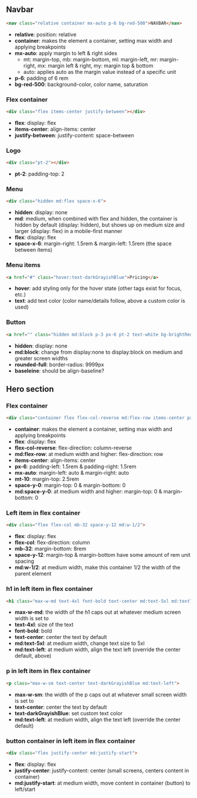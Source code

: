 ## Navbar

```html
<nav class="relative container mx-auto p-6 bg-red-500">NAVBAR</nav>
```
- __relative__: position: relative
- __container__: makes the element a container, setting max width and applying breakpoints
- __mx-auto__: apply margin to left & right sides
    - mt: margin-top, mb: margin-bottom, ml: margin-left, mr: margin-right, mx: margin left & right, my: margin top & bottom
    - auto: applies auto as the margin value instead of a specific unit
- __p-6__: padding of 6 rem
- __bg-red-500__: background-color, color name, saturation

### Flex container

```html
<div class="flex items-center justify-between"></div>
```
- __flex__: display: flex
- __items-center__: align-items: center
- __justify-between__: justify-content: space-between

### Logo

```html
<div class="pt-2"></div>
```
- __pt-2__: padding-top: 2

### Menu

```html
<div class="hidden md:flex space-x-6">
```
- __hidden__: display: none
- __md__: medium, when combined with flex and hidden, the container is hidden by default (display: hidden), but shows up on medium size and larger (display: flex) in a mobile-first manner
- __flex__: display: flex
- __space-x-6__: margin-right: 1.5rem & margin-left: 1.5rem (the space between items)


### Menu items

```html
<a href="#" class="hover:text-darkGrayishBlue">Pricing</a>
```
- __hover__: add styling only for the hover state (other tags exist for focus, etc.)
- __text__: add text color (color name/details follow, above a custom color is used)

### Button

```html
<a href="" class="hidden md:block p-3 px-6 pt-2 text-white bg-brightRed rounded-full baseline hover:bg-brightRedLight">Get Started</a>
```
- __hidden__: display: none
- __md:block__: change from display:none to display:block on medium and greater screen widths
- __rounded-full__: border-radius: 9999px
- __baseleine__: should be align-baseline?

## Hero section

### Flex container

```html
<div class="container flex flex-col-reverse md:flex-row items-center px-6 mx-auto mt-10 space-y-0 md:space-y-0"></div>
```
- __container__: makes the element a container, setting max width and applying breakpoints
- __flex__: display: flex
- __flex-col-reverse__: flex-direction: column-reverse
- __md:flex-row__:  at medium width and higher: flex-direction: row
- __items-center__: align-items: center
- __px-6__: padding-left: 1.5rem & padding-right: 1.5rem
- __mx-auto__: margin-left: auto & margin-right: auto
- __mt-10__: margin-top: 2.5rem
- __space-y-0__: margin-top: 0 & margin-bottom: 0
- __md:space-y-0__: at medium width and higher: margin-top: 0 & margin-bottom: 0

### Left item in flex container

```html
<div class="flex flex-col mb-32 space-y-12 md:w-1/2">
```
- __flex__: display: flex
- __flex-col__: flex-direction: column
- __mb-32__: margin-bottom: 8rem
- __space-y-12__: margin-top & margin-bottom have some amount of rem unit spacing
- __md:w-1/2__: at medium width, make this container 1/2 the width of the parent element

### h1 in left item in flex container

```html
<h1 class="max-w-md text-4xl font-bold text-center md:text-5xl md:textleft">
```
- __max-w-md__: the width of the h1 caps out at whatever medium screen width is set to
- __text-4xl__: size of the text
- __font-bold__: bold
- __text-center__: center the text by default
- __md:text-5xl__: at medium width, change text size to 5xl
- __md:text-left__: at medium width, align the text left (override the center default, above)

### p in left item in flex container

```html
<p class="max-w-sm text-center text-darkGrayishBlue md:text-left">
```
- __max-w-sm__: the width of the p caps out at whatever small screen width is set to
- __text-center__: center the text by default
- __text-darkGrayishBlue__: set custom text color
- __md:text-left__: at medium width, align the text left (override the center default)

### button container in left item in flex container

```html
<div class="flex justify-center md:justify-start">
```
- __flex__: display: flex
- __justify-center__: justify-content: center (small screens, centers content in container)
- __md:justify-start__: at medium width, move content in container (button) to left/start
